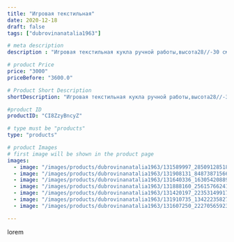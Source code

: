 ```yaml
---
title: "Игровая текстильная"
date: 2020-12-18
draft: false
tags: ["dubrovinanatalia1963"]

# meta description
description : "Игровая текстильная кукла ручной работы,высота28//-30 см."

# product Price
price: "3000"
priceBefore: "3600.0"

# Product Short Description
shortDescription: "Игровая текстильная кукла ручной работы,высота28//-30 см."

#product ID
productID: "CI8ZzyBncyZ"

# type must be "products"
type: "products"

# product Images
# first image will be shown in the product page
images:
  - image: "/images/products/dubrovinanatalia1963/131589997_2850912851855704_1949537650753933453_n.jpg"
  - image: "/images/products/dubrovinanatalia1963/131908131_848738715669625_4559101972068471747_n.jpg"
  - image: "/images/products/dubrovinanatalia1963/131640336_163054208897680_3267808613800014532_n.jpg"
  - image: "/images/products/dubrovinanatalia1963/131888160_2561576624141086_6173745547297220983_n.jpg"
  - image: "/images/products/dubrovinanatalia1963/131420197_223531499176504_7352619852933190076_n.jpg"
  - image: "/images/products/dubrovinanatalia1963/131910735_1342223582785954_8186504818503872512_n.jpg"
  - image: "/images/products/dubrovinanatalia1963/131607250_222705659235384_2555637388304934702_n.jpg"

---
```

lorem

